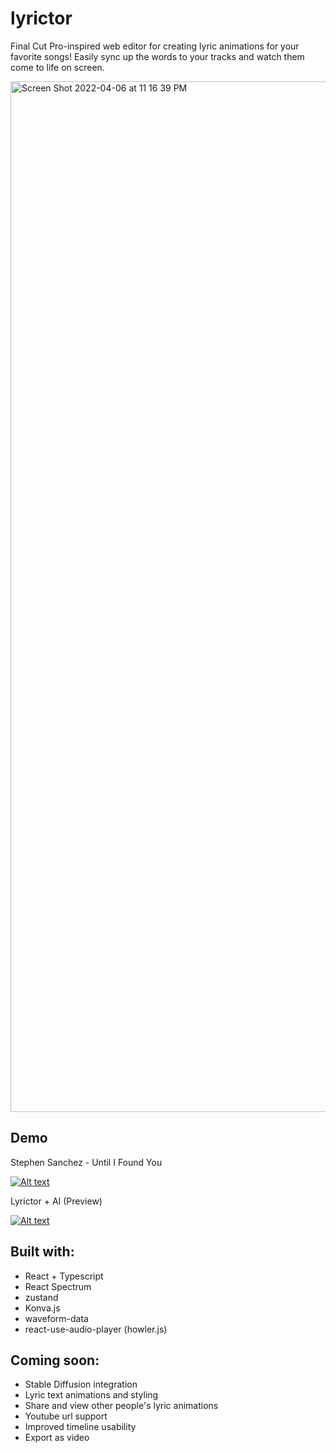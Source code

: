 # lyrictor

Final Cut Pro-inspired web editor for creating lyric animations for your favorite songs! Easily sync up the words to your tracks and watch them come to life on screen.

<img width="1649" alt="Screen Shot 2022-04-06 at 11 16 39 PM" src="https://user-images.githubusercontent.com/23707104/162113319-c9d98c0c-7e1a-41a4-9270-558e9b701dff.png">

## Demo
Stephen Sanchez - Until I Found You

[![Alt text](https://img.youtube.com/vi/To29kD8vPoI/0.jpg)](https://www.youtube.com/watch?v=To29kD8vPoI)


Lyrictor + AI (Preview)

[![Alt text](https://img.youtube.com/vi/6oVsjVHntP8/0.jpg)](https://www.youtube.com/watch?v=6oVsjVHntP8)

## Built with:
- React + Typescript
- React Spectrum
- zustand
- Konva.js
- waveform-data
- react-use-audio-player (howler.js)

## Coming soon:
- Stable Diffusion integration
- Lyric text animations and styling
- Share and view other people's lyric animations
- Youtube url support
- Improved timeline usability 
- Export as video
